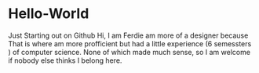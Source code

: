 # Hello-World
Just Starting out on Github
Hi, I am Ferdie am more of a designer because That is where am more profficient but had a little experience (6 semessters ) of computer science. None of which made much sense, so I am welcome if nobody else thinks I belong here.
